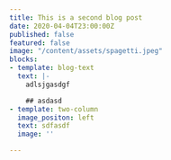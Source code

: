 ```yaml
---
title: This is a second blog post
date: 2020-04-04T23:00:00Z
published: false
featured: false
image: "/content/assets/spagetti.jpeg"
blocks:
- template: blog-text
  text: |-
    adlsjgasdgf

    ## asdasd
- template: two-column
  image_positon: left
  text: sdfasdf
  image: ''

---
```

